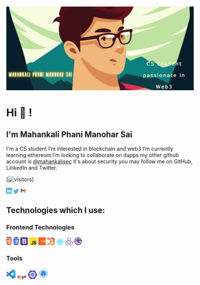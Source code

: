 ![Mahankali banner image](./github.jpg)
# Hi 👋 !

## I'm Mahankali Phani Manohar Sai


I'm a CS student 
I’m interested in blockchain and web3
I’m currently learning ethereum 
I’m looking to collaborate on dapps
my other github account is <a href="github.com/mahankalisec">@mahankalisec</a> it's about security
you may follow me on GitHub, LinkedIn and Twitter.  

[![visitors](https://visitor-badge.laobi.icu/badge?page_id=m4h4nk4l1)]
<div>
<a href="https://www.linkedin.com/in/mahankali-phani-manohar/" target="_blank"><img src='./images/linkedin.svg' alt='LinkedIn' width="3%"></a>
<a href="https://twitter.com/mahankalicode" target="_blank"><img src='./images/twitter.svg' alt='Twitter' width="3%" title='@Asabeneh'></a>
<a href="mailto:m4h4nk4l1@gmail.com"><img src='./images/gmail.svg' alt='gmail' width="3%"></a>

</div>

## Technologies which I use:

### Frontend Technologies

<div>
  <img src ="./images/html-5.svg" alt="HTML5 logo" width="3%" title='HTML5'/>
  <img src ="./images/css-3.svg" alt="CSS3 logo" width="3%" title='CSS3'/>
  <img src ="./images/bootstrap.svg" alt="Bootstrap logo" width="4%" title='Bootstrap'/>
  <img src ="./images/javascript.svg" alt="JavaScript logo" width="4%" title='JavaScript'/>
  <img src ="./images/es6.svg" alt="ES6 logo" width="4%" title='ES6'/>
  <img src ="./images/d3.svg" alt="D3 logo" width="4%" title='D3.js'/>
  <img src ="./images/react.svg" alt="react logo" width="4%" title='React'/>
  <img src ="./images/redux.svg" alt="redux logo" width="4%" title='Redux'/>
  <img src ="./images/gatsby.svg" alt="Gatsby logo" width="4%" title='Gatsby'/>
<div> 

### Tools

<div>
  <img src ="./images/visual-studio-code.svg" alt="VS Code logo" width="5%" title='Visual Studio Code'/>
  <img src ="./images/git.svg" alt="Git logo" width="5%" title='Git'/>
  <img src ="./images/eslint.svg" alt="ESLint logo" width="5%" title='ESLint'/>
  <img src ="./images/webpack.svg" alt="Webpack logo" width="5%" title='Webpack'/>
</div>
  

